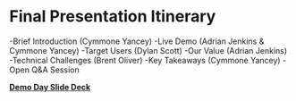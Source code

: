 # Final Presentation Itinerary
-Brief Introduction (Cymmone Yancey)
-Live Demo (Adrian Jenkins & Cymmone Yancey)
-Target Users (Dylan Scott)
-Our Value (Adrian Jenkins)
-Technical Challenges (Brent Oliver)
-Key Takeaways (Cymmone Yancey)
-Open Q&A Session

**[Demo Day Slide Deck](https://docs.google.com/presentation/d/19LK7phEndTrT57RoZW0IyUY3wlZO6dqhLlFOHOvnMJE/edit?usp=sharing)**
